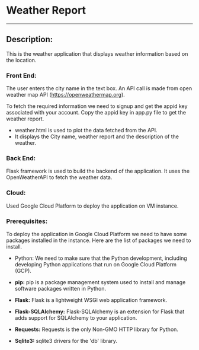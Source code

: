 # Weather Report
------------

## Description:

This is the weather application that displays weather information based on the location.
          
### Front End:

The user enters the city name in the text box. An API call is made from open weather map API (https://openweathermap.org). 

To fetch the required information we need to signup and get the appid key associated with your account. Copy the appid key in app.py file to get the weather report.

* weather.html is used to plot the data fetched from the API.
* It displays the City name, weather report and the description of the weather.

### Back End:

Flask framework is used to build the backend of the application. It uses the OpenWeatherAPI to fetch the weather data.

### Cloud:

Used Google Cloud Platform to deploy the application on VM instance.


### Prerequisites:

To deploy the application in Google Cloud Platform we need to have some packages installed in the instance. Here are the list of packages we need to install.

* Python: We need to make sure that the Python development, including developing Python applications that run on Google Cloud Platform (GCP).

* **pip:** pip is a package management system used to install and manage software packages written in Python.

* **Flask:** Flask is a lightweight WSGI web application framework.

* **Flask-SQLAlchemy:** Flask-SQLAlchemy is an extension for Flask that adds support for SQLAlchemy to your application.

* **Requests:** Requests is the only Non-GMO HTTP library for Python.

* **Sqlite3:** sqlite3 drivers for the 'db' library.

